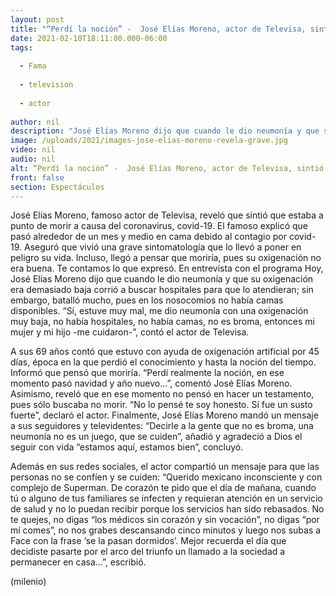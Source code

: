 ```yaml
---
layout: post
title: "“Perdí la noción” -  José Elías Moreno, actor de Televisa, sintió que casi moría por covid-19"
date: 2021-02-10T18:11:00.000-06:00
tags:
  
  - Fama
  
  - television
  
  - actor
  
author: nil
description: "José Elías Moreno dijo que cuando le dio neumonía y que su oxigenación era demasiado baja corrió a buscar hospitales para que lo atendieran; sin embargo, batalló mucho, pues en los nosocomios no había camas disponibles. "
image: /uploads/2021/images-jose-elias-moreno-revela-grave.jpg
video: nil
audio: nil
alt: “Perdí la noción” -  José Elías Moreno, actor de Televisa, sintió que casi moría por covid-19
front: false
section: Espectáculos
---
```


José Elías Moreno, famoso actor de Televisa, reveló que sintió que estaba a punto de morir a causa del coronavirus, covid-19. El famoso explicó que pasó alrededor de un mes y medio en cama debido al contagio por covid-19. Aseguró que vivió una grave sintomatología que lo llevó a poner en peligro su vida. Incluso, llegó a pensar que moriría, pues su oxigenación no era buena. Te contamos lo que expresó. En entrevista con el programa Hoy, José Elías Moreno dijo que cuando le dio neumonía y que su oxigenación era demasiado baja corrió a buscar hospitales para que lo atendieran; sin embargo, batalló mucho, pues en los nosocomios no había camas disponibles. “Sí, estuve muy mal, me dio neumonía con una oxigenación muy baja, no había hospitales, no había camas, no es broma, entonces mi mujer y mi hijo -me cuidaron-”, contó el actor de Televisa.

A sus 69 años contó que estuvo con ayuda de oxigenación artificial por 45 días, época en la que perdió el conocimiento y hasta la noción del tiempo. Informó que pensó que moriría. 
“Perdí realmente la noción, en ese momento pasó navidad y año nuevo...”, comentó José Elías Moreno. 
Asimismo, reveló que en ese momento no pensó en hacer un testamento, pues sólo buscaba no morir.
“No lo pensé te soy honesto. Sí fue un susto fuerte”, declaró el actor.
Finalmente, José Elías Moreno mandó un mensaje a sus seguidores y televidentes: 
“Decirle a la gente que no es broma, una neumonía no es un juego, que se cuiden”, añadió y agradeció a Dios el seguir con vida “estamos aquí, estamos bien”, concluyó. 

Además en sus redes sociales, el actor compartió un mensaje para que las personas no se confíen y se cuiden:
 “Querido mexicano inconsciente y con complejo de Superman. De corazón te pido que el día de mañana, cuando tú o alguno de tus familiares se infecten y requieran atención en un servicio de salud y no lo puedan recibir porque los servicios han sido rebasados. No te quejes, no digas “los médicos sin corazón y sin vocación”, no digas “por mí comes”, no nos grabes descansando cinco minutos y luego nos subas a Face con la frase ‘se la pasan dormidos’. Mejor recuerda el día que decidiste pasarte por el arco del triunfo un llamado a la sociedad a permanecer en casa…”, escribió. 

(milenio)
